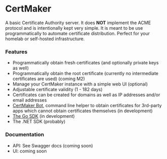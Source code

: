 # CertMaker

A basic Certificate Authority server. It does __NOT__ implement the ACME 
protocol and is intentionally kept very simple.
It is meant to be use programmatically to automate certificate distribution.
Perfect for your homelab or self-hosted infrastructure.

### Features

* Programmatically obtain fresh certificates (and optionally private keys as well)
* Programmatically obtain the root certificate (currently no intermediate certificates are used) (coming M2)
* Manage your CertMaker instance with a simple web UI (optional)
* Adjustable certificate validity (1 - 182 days)
* Certificates can be created for domains as well as IP addresses and/or email addresses
* [CertMaker Bot](https://github.com/KaiserWerk/CertMaker-Bot), command line helper to obtain 
certificates for 3rd-party apps which cannot obtain certificates themselves (in development)
* [The Go SDK](https://github.com/KaiserWerk/CertMaker-Go-SDK) (in development)
* The .NET SDK (probably)

### Documentation

- API: See Swagger docs (coming soon)
- UI: coming soon

